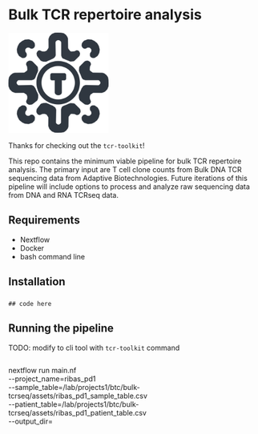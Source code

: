 # Bulk TCR repertoire analysis

<img src="./assets/tcr-toolkit-icon.png" width="200" height="200">

Thanks for checking out the `tcr-toolkit`!

This repo contains the minimum viable pipeline for bulk TCR repertoire analysis.
The primary input are T cell clone counts from Bulk DNA TCR sequencing data from
Adaptive Biotechnologies. Future iterations of this pipeline will include 
options to process and analyze raw sequencing data from DNA and RNA TCRseq data. 

##  Requirements
* Nextflow
* Docker
* bash command line

## Installation

### 

```{bash}
## code here
```

## Running the pipeline

TODO: modify to cli tool with `tcr-toolkit` command

```{bash}

```

nextflow run main.nf \
    --project_name=ribas_pd1 \
    --sample_table=/lab/projects1/btc/bulk-tcrseq/assets/ribas_pd1_sample_table.csv \
    --patient_table=/lab/projects1/btc/bulk-tcrseq/assets/ribas_pd1_patient_table.csv \
    --output_dir=<outdir>
